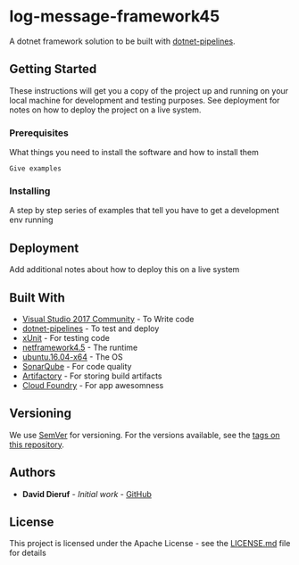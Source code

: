# log-message-framework45

A dotnet framework solution to be built with [dotnet-pipelines](https://github.com/ddieruf/dotnet-pipelines).

## Getting Started

These instructions will get you a copy of the project up and running on your local machine for development and testing purposes. 
See deployment for notes on how to deploy the project on a live system.

### Prerequisites

What things you need to install the software and how to install them

```
Give examples
```

### Installing

A step by step series of examples that tell you have to get a development env running

## Deployment

Add additional notes about how to deploy this on a live system

## Built With

* [Visual Studio 2017 Community](http://www.dropwizard.io/1.0.2/docs/) - To Write code
* [dotnet-pipelines](https://github.com/ddieruf/dotnet-pipelines) - To test and deploy
* [xUnit](http://www.dropwizard.io/1.0.2/docs/) - For testing code
* [netframework4.5](https://docs.microsoft.com/en-us/dotnet/standard/frameworks) - The runtime
* [ubuntu.16.04-x64](https://docs.microsoft.com/en-us/dotnet/core/rid-catalog) - The OS
* [SonarQube](XXXX) - For code quality
* [Artifactory](XXX) - For storing build artifacts
* [Cloud Foundry](XXX) - For app awesomness

## Versioning

We use [SemVer](http://semver.org/) for versioning. For the versions available, see the [tags on this repository](https://github.com/your/project/tags). 

## Authors

* **David Dieruf** - *Initial work* - [GitHub](https://github.com/ddieruf)

## License

This project is licensed under the Apache License - see the [LICENSE.md](LICENSE.md) file for details